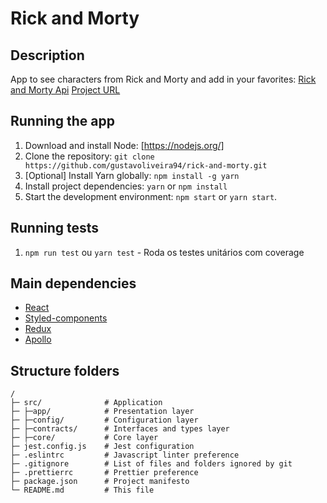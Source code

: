 # Rick and Morty

## Description

App to see characters from Rick and Morty and add in your favorites: [Rick and Morty Api]([https://pokeapi.co/](https://rickandmortyapi.com/graphql))
[Project URL](https://rick-and-morty-indol-six.vercel.app/)

## Running the app

1. Download and install Node: [https://nodejs.org/]
2. Clone the repository: `git clone https://github.com/gustavoliveira94/rick-and-morty.git`
3. \[Optional\] Install Yarn globally: `npm install -g yarn`
4. Install project dependencies: `yarn` or `npm install`
5. Start the development environment: `npm start` or `yarn start`.

## Running tests

1. `npm run test` ou `yarn test` - Roda os testes unitários com coverage

## Main dependencies

- [React](https://reactjs.org/)
- [Styled-components](https://styled-components.com/)
- [Redux](https://redux-toolkit.js.org/tutorials/typescript)
- [Apollo](https://www.apollographql.com/docs/react/)

## Structure folders

```
/
├─ src/              # Application
├─ ├─app/            # Presentation layer
├─ ├─config/         # Configuration layer
├─ ├─contracts/      # Interfaces and types layer
├─ ├─core/           # Core layer
├─ jest.config.js    # Jest configuration
├─ .eslintrc         # Javascript linter preference
├─ .gitignore        # List of files and folders ignored by git
├─ .prettierrc       # Prettier preference
├─ package.json      # Project manifesto
└─ README.md         # This file
```
